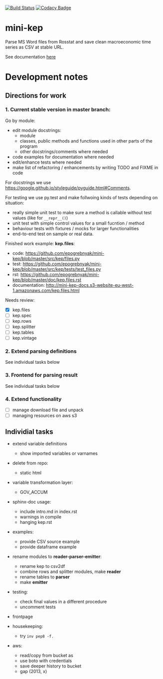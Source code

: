 [![Build Status](https://travis-ci.org/epogrebnyak/mini-kep.svg?branch=master)](https://travis-ci.org/epogrebnyak/mini-kep) 
[![Codacy Badge](https://api.codacy.com/project/badge/Grade/8a467743314641b4a22b66b327834367)](https://www.codacy.com/app/epogrebnyak/mini-kep?utm_source=github.com&amp;utm_medium=referral&amp;utm_content=epogrebnyak/mini-kep&amp;utm_campaign=Badge_Grade)

# mini-kep
Parse MS Word files from Rosstat and save clean macroeconomic time series as CSV at stable URL.

See documentation [here](http://mini-kep-docs.s3-website-eu-west-1.amazonaws.com)


# Development notes

##  Directions for work   

### 1. Current stable version in master branch:

Go by module:
 - edit module docstrings:
   - module
   - classes, public methods and functions used in other parts of the program
   - other docstrings/comments where needed
 - code examples for documentation where needed 
 - edit/enhance tests where needed
 - make list of refactoring / enhancements by writing TODO and FIXME in code
 
For docstrings we use <https://google.github.io/styleguide/pyguide.html#Comments>. 

For testing we use py.test and make follwoing kinds of tests depending on situation:
 - really simple unit test to make sure a method is callable without test values (like for ```__repr__()```)
 - unit test with simple control values for a small fucntion / method
 - behaviour tests with fixtures / mocks for larger functionalities
 - end-to-end test on sample or real data.  

 
Finished work example: **kep.files**:
- code: <https://github.com/epogrebnyak/mini-kep/blob/master/src/kep/files.py>
- test: https://github.com/epogrebnyak/mini-kep/blob/master/src/kep/tests/test_files.py
- rst: <https://github.com/epogrebnyak/mini-kep/blob/master/doc/kep.files.rst>
- documentation: <http://mini-kep-docs.s3-website-eu-west-1.amazonaws.com/kep.files.html>

Needs review:
- [x] kep.files 
- [ ] kep.spec 
- [ ] kep.rows
- [ ] kep.splitter
- [ ] kep.tables
- [ ] kep.vintage
 
### 2. Extend parsing definitions

See individual tasks below

### 3. Frontend for parsing result

See individual tasks below

### 4. Extend functionality 

- [ ] manage download file and unpack
- [ ] managing resources on aws s3

## Individial tasks
 
- extend variable definitions
  - show imported variables or varnames

- delete from repo:
  - static html

- variable transformation layer:
  - GOV_ACCUM
  
- sphinx-doc usage:
  - include intro.md in index.rst
  - warnings in compile
  - hanging kep.rst
   
- examples:
  - provide CSV source example
  - provide dataframe example
 
- rename modules to **reader-parser-emitter**:
  - rename kep to csv2df
  - combine rows and splitter modules, make **reader**
  - rename tables to **parser**
  - make **emitter**
  
- testing:
  - check final values in a different procedure 
  - uncomment tests
 
- frontpage

- housekeeping:
  - try ```inv pep8 -f.```
 
- aws:
  - read/copy from bucket as
  - use boto with credentials 
  - save deeper history to bucket
  - gap (2013, x)